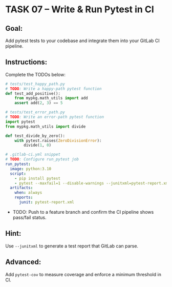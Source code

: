 TASK 07 – Write & Run Pytest in CI
==================================

Goal:
-----
Add pytest tests to your codebase and integrate them into your GitLab CI pipeline.

Instructions:
-------------
Complete the TODOs below:

```python
# tests/test_happy_path.py
# TODO: Write a happy-path pytest function
def test_add_positive():
    from mypkg.math_utils import add
    assert add(2, 3) == 5
```

```python
# tests/test_error_path.py
# TODO: Write an error-path pytest function
import pytest
from mypkg.math_utils import divide

def test_divide_by_zero():
    with pytest.raises(ZeroDivisionError):
        divide(1, 0)
```

```yaml
# .gitlab-ci.yml snippet
# TODO: Configure run_pytest job
run_pytest:
  image: python:3.10
  script:
    - pip install pytest
    - pytest --maxfail=1 --disable-warnings --junitxml=pytest-report.xml
  artifacts:
    when: always
    reports:
      junit: pytest-report.xml
```

- TODO: Push to a feature branch and confirm the CI pipeline shows pass/fail status.

Hint:
-----
Use `--junitxml` to generate a test report that GitLab can parse.

Advanced:
---------
Add `pytest-cov` to measure coverage and enforce a minimum threshold in CI.
